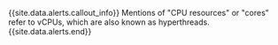 {{site.data.alerts.callout_info}}
Mentions of "CPU resources" or "cores" refer to vCPUs, which are also known as hyperthreads.
{{site.data.alerts.end}}